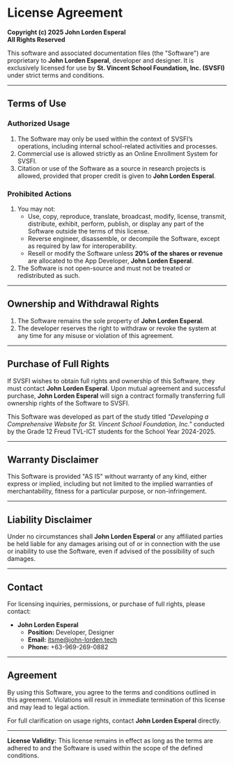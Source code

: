 # License Agreement

**Copyright (c) 2025 John Lorden Esperal**  
**All Rights Reserved**

This software and associated documentation files (the "Software") are proprietary to **John Lorden Esperal**, developer and designer. It is exclusively licensed for use by **St. Vincent School Foundation, Inc. (SVSFI)** under strict terms and conditions.

---

## Terms of Use

### Authorized Usage
1. The Software may only be used within the context of SVSFI’s operations, including internal school-related activities and processes.  
2. Commercial use is allowed strictly as an Online Enrollment System for SVSFI.  
3. Citation or use of the Software as a source in research projects is allowed, provided that proper credit is given to **John Lorden Esperal**.

### Prohibited Actions
1. You may not:  
   - Use, copy, reproduce, translate, broadcast, modify, license, transmit, distribute, exhibit, perform, publish, or display any part of the Software outside the terms of this license.  
   - Reverse engineer, disassemble, or decompile the Software, except as required by law for interoperability.  
   - Resell or modify the Software unless **20% of the shares or revenue** are allocated to the App Developer, **John Lorden Esperal**.  
2. The Software is not open-source and must not be treated or redistributed as such.

---

## Ownership and Withdrawal Rights

1. The Software remains the sole property of **John Lorden Esperal**.  
2. The developer reserves the right to withdraw or revoke the system at any time for any misuse or violation of this agreement.

---

## Purchase of Full Rights

If SVSFI wishes to obtain full rights and ownership of this Software, they must contact **John Lorden Esperal**. Upon mutual agreement and successful purchase, **John Lorden Esperal** will sign a contract formally transferring full ownership rights of the Software to SVSFI.

This Software was developed as part of the study titled *"Developing a Comprehensive Website for St. Vincent School Foundation, Inc."* conducted by the Grade 12 Freud TVL-ICT students for the School Year 2024-2025.

---

## Warranty Disclaimer

This Software is provided "AS IS" without warranty of any kind, either express or implied, including but not limited to the implied warranties of merchantability, fitness for a particular purpose, or non-infringement.

---

## Liability Disclaimer

Under no circumstances shall **John Lorden Esperal** or any affiliated parties be held liable for any damages arising out of or in connection with the use or inability to use the Software, even if advised of the possibility of such damages.

---

## Contact

For licensing inquiries, permissions, or purchase of full rights, please contact:  

- **John Lorden Esperal**  
  - **Position:** Developer, Designer  
  - **Email:** itsme@john-lorden.tech  
  - **Phone:** +63-969-269-0882  

---

## Agreement

By using this Software, you agree to the terms and conditions outlined in this agreement. Violations will result in immediate termination of this license and may lead to legal action.

For full clarification on usage rights, contact **John Lorden Esperal** directly.

---

**License Validity:** This license remains in effect as long as the terms are adhered to and the Software is used within the scope of the defined conditions.
